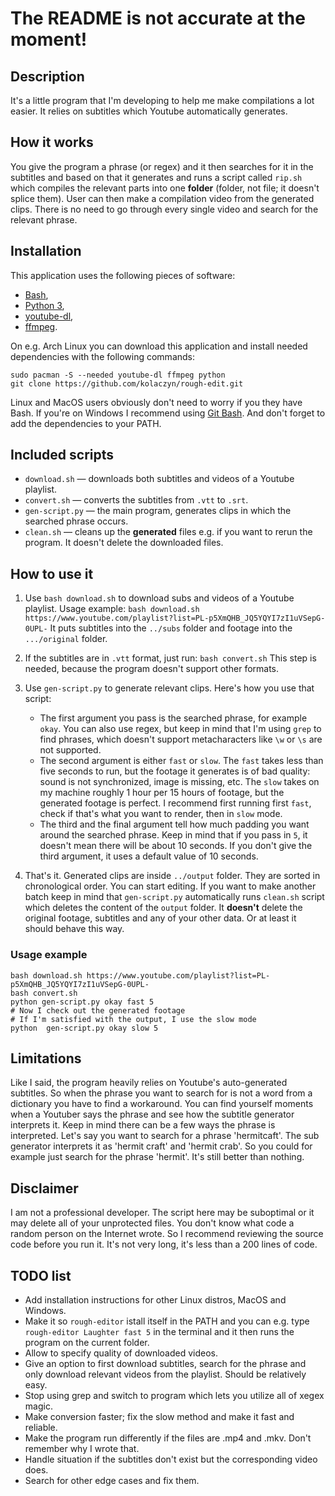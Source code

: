 # The README is not accurate at the moment!

## Description

It's a little program that I'm developing to help me make compilations a lot easier. It relies on subtitles which Youtube automatically generates.

## How it works

You give the program a phrase (or regex) and it then searches for it in the subtitles and based on that it generates and runs a script called ```rip.sh``` which compiles the relevant parts into one **folder** (folder, not file; it doesn't splice them).
User can then make a compilation video from the generated clips. There is no need to go through every single video and search for the relevant phrase.

## Installation

This application uses the following pieces of software:

* [Bash](https://www.gnu.org/software/bash/),
* [Python 3](https://www.python.org/),
* [youtube-dl](https://github.com/ytdl-org/youtube-dl/),
* [ffmpeg](https://ffmpeg.org/).

On e.g. Arch Linux you can download this application and install needed dependencies with the following commands:
```
sudo pacman -S --needed youtube-dl ffmpeg python
git clone https://github.com/kolaczyn/rough-edit.git
```
Linux and MacOS users obviously don't need to worry if you they have Bash.
If you're on Windows I recommend using [Git Bash](https://gitforwindows.org/). And don't forget to add the dependencies to your PATH.

## Included scripts

* ```download.sh``` — downloads both subtitles and videos of a Youtube playlist.
* ```convert.sh``` — converts the subtitles from ```.vtt``` to ```.srt```.
* ```gen-script.py``` — the main program, generates clips in which the searched phrase occurs.
* ```clean.sh``` — cleans up the **generated** files e.g. if you want to rerun the program. It doesn't delete the downloaded files.



## How to use it

1. Use ```bash download.sh``` to download subs and videos of a Youtube playlist. Usage example:
 ```bash download.sh https://www.youtube.com/playlist?list=PL-p5XmQHB_JQ5YQYI7zI1uVSepG-0UPL-```
 It puts subtitles into the ```../subs``` folder and footage into the ```.../original``` folder.

2. If the subtitles are in ```.vtt``` format, just run:
 ```bash convert.sh```
 This step is needed, because the program doesn't support other formats.

3. Use ```gen-script.py``` to generate relevant clips. Here's how you use that script:
    * The first argument you pass is the searched phrase, for example ```okay```. You can also use regex, but keep in mind that I'm using ```grep``` to find phrases, which doesn't support metacharacters like ```\w``` or ```\s``` are not supported.
    * The second argument is either ```fast``` or ```slow```. The ```fast``` takes less than five seconds to run, but the footage it generates is of bad quality: sound is not synchronized, image is missing, etc. The ```slow``` takes on my machine roughly 1 hour per 15 hours of footage, but the generated footage is perfect. I recommend first running first ```fast```, check if that's what you want to render, then in ```slow``` mode.
    * The third and the final argument tell how much padding you want around the searched phrase. Keep in mind that if you pass in ```5```, it doesn't mean there will be about 10 seconds. If you don't give the third argument, it uses a default value of 10 seconds.

4. That's it. Generated clips are inside ```../output``` folder. They are sorted in chronological order. You can start editing.
If you want to make another batch keep in mind that ```gen-script.py``` automatically runs ```clean.sh``` script which deletes the content of the ```output``` folder. It **doesn't** delete the original footage, subtitles and any of your other data. Or at least it should behave this way.

### Usage example

```
bash download.sh https://www.youtube.com/playlist?list=PL-p5XmQHB_JQ5YQYI7zI1uVSepG-0UPL-
bash convert.sh
python gen-script.py okay fast 5
# Now I check out the generated footage
# If I'm satisfied with the output, I use the slow mode
python  gen-script.py okay slow 5
```

## Limitations

Like I said, the program heavily relies on Youtube's auto-generated subtitles. So when the phrase you want to search for is not a word from a dictionary you have to find a workaround. You can find yourself moments when a Youtuber says the phrase and see how the subtitle generator interprets it. Keep in mind there can be a few ways the phrase is interpreted.
Let's say you want to search for a phrase 'hermitcaft'. The sub generator interprets it as 'hermit craft' and 'hermit crab'. So you could for example just search for the phrase 'hermit'. It's still better than nothing.

## Disclaimer

I am not a professional developer. The script here may be suboptimal or it may delete all of your unprotected files. You don't know what code a random person on the Internet wrote. So I recommend reviewing the source code before you run it. It's not very long, it's less than a 200 lines of code. 

## TODO list
* Add installation instructions for other Linux distros, MacOS and Windows.
* Make it so ```rough-editor``` istall itself in the PATH and you can e.g. type ```rough-editor Laughter fast 5``` in the terminal and it then runs the program on the current folder.
* Allow to specify quality of downloaded videos.
* Give an option to first download subtitles, search for the phrase and only download relevant videos from the playlist. Should be relatively easy.
* Stop using grep and switch to program which lets you utilize all of xegex magic.
* Make conversion faster; fix the slow method and make it fast and reliable.
* Make the program run differently if the files are .mp4 and .mkv. Don't remember why I wrote that.
* Handle situation if the subtitles don't exist but the corresponding video does.
* Search for other edge cases and fix them.